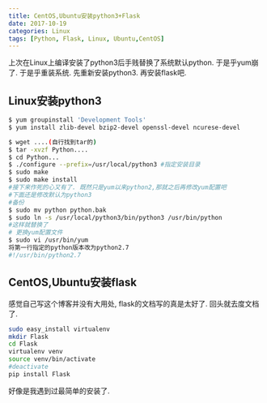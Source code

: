 ```yaml
---
title: CentOS,Ubuntu安装python3+Flask
date: 2017-10-19
categories: Linux
tags: [Python, Flask, Linux, Ubuntu,CentOS]
---
```


上次在Linux上编译安装了python3后手贱替换了系统默认python. 于是乎yum崩了. 于是乎重装系统. 先重新安装python3. 再安装flask吧.

## Linux安装python3

``` bash
$ yum groupinstall 'Development Tools'
$ yum install zlib-devel bzip2-devel openssl-devel ncurese-devel

$ wget ....(自行找到tar的)
$ tar -xvzf Python....
$ cd Python...
$ ./configure --prefix=/usr/local/python3 #指定安装目录
$ sudo make
$ sudo make install
#接下来作死的心又有了. 既然只是yum以来python2,那就之后再修改yum配置吧
#下面还是修改默认为python3
#备份
$ sudo mv python python.bak
$ sudo ln -s /usr/local/python3/bin/python3 /usr/bin/python
#这样就替换了
# 更换yum配置文件
$ sudo vi /usr/bin/yum
将第一行指定的python版本改为python2.7
#!/usr/bin/python2.7
```



## CentOS,Ubuntu安装flask

感觉自己写这个博客并没有大用处, flask的文档写的真是太好了. 回头就去度文档了.

``` bash
sudo easy_install virtualenv
mkdir Flask
cd Flask
virtualenv venv
source venv/bin/activate
#deactivate
pip install Flask
```

好像是我遇到过最简单的安装了.


